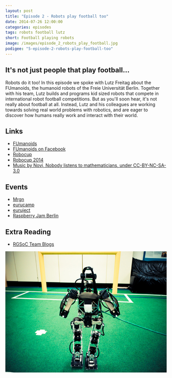 ```yaml
---
layout: post
title: "Episode 2 - Robots play football too"
date: 2014-07-26 12:00:00
categories: episodes
tags: robots football lutz
short: Football playing robots
image: /images/episode_2_robots_play_football.jpg
podigee: "5-episode-2-robots-play-football-too"
---
```


## It's not just people that play football...

Robots do it too! In this episode we spoke with Lutz Freitag about the
FUmanoids, the humanoid robots of the Freie Universität Berlin. Together with
his team, Lutz builds and programs kid sized robots that compete in
international robot football competitions. But as you'll soon hear, it's not
really about football at all. Instead, Lutz and his colleagues are working
towards solving real world problems with robotics, and are eager to discover
how humans really work and interact with their world.

## Links

* [FUmanoids](http://fumanoids.de)
* [FUmanoids on Facebook](https://www.facebook.com/fumanoids)
* [Robocup](http://www.robocup.org/)
* [Robocup 2014](http://www.robocup2014.org/)
* [Music by Novi, Nobody listens to mathematicians, under CC-BY-NC-SA-3.0](https://soundcloud.com/novi/nobody-listens-to-mathematicians)

## Events

* [Mrgn](http://mrgn.in/)
* [eurucamp](http://euru.camp)
* [euruject](http://activities.eurucamp.org/activities/7-euruject)
* [Raspberry Jam Berlin](http://raspberryjamberlin.bytingidea.com/)

## Extra Reading

* [RGSoC Team Blogs](http://teams.railsgirlssummerofcode.org)

![Emmy, a football playing robot](/images/episode_2_robots_play_football.jpg)
